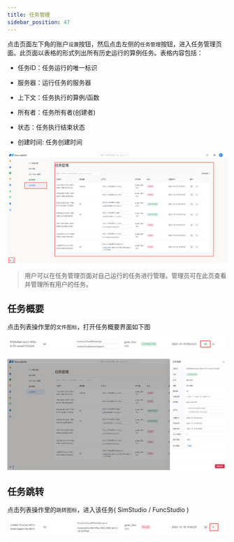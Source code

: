 ```yaml
---
title: 任务管理
sidebar_position: 47
---
```


点击页面左下角的账户`设置`按钮，然后点击左侧的`任务管理`按钮，进入任务管理页面。此页面以表格的形式列出所有历史运行的算例任务。表格内容包括：

+ 任务ID：任务运行的唯一标识

+ 服务器：运行任务的服务器

+ 上下文：任务执行的算例/函数

+ 所有者：任务所有者(创建者)

+ 状态：任务执行结束状态

+ 创建时间: 任务创建时间

![任务管理](./任务管理.png "任务管理")

> 用户可以在任务管理页面对自己运行的任务进行管理。管理员可在此页查看并管理所有用户的任务。

## 任务概要

点击列表操作里的`文件图标`，打开任务概要界面如下图

![任务打开](./任务打开.png "任务打开")

![任务概要](./任务概要.png "任务概要")

## 任务跳转

点击列表操作里的`跳转图标`，进入该任务( SimStudio / FuncStudio )

![任务跳转](./任务跳转.png "任务跳转")
